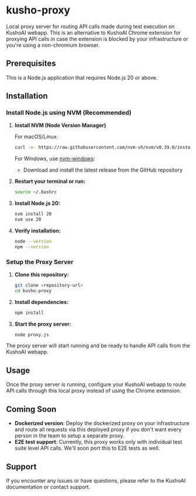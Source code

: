 # kusho-proxy

Local proxy server for routing API calls made during test execution on KushoAI webapp. This is an alternative to KushoAI Chrome extension for proxying API calls in case the extension is blocked by your infrastructure or you're using a non-chromium browser.

## Prerequisites

This is a Node.js application that requires Node.js 20 or above.

## Installation

### Install Node.js using NVM (Recommended)

1. **Install NVM (Node Version Manager)**
   
   For macOS/Linux:
   ```bash
   curl -o- https://raw.githubusercontent.com/nvm-sh/nvm/v0.39.0/install.sh | bash
   ```
   
   For Windows, use [nvm-windows](https://github.com/coreybutler/nvm-windows):
   - Download and install the latest release from the GitHub repository

2. **Restart your terminal or run:**
   ```bash
   source ~/.bashrc
   ```

3. **Install Node.js 20:**
   ```bash
   nvm install 20
   nvm use 20
   ```

4. **Verify installation:**
   ```bash
   node --version
   npm --version
   ```

### Setup the Proxy Server

1. **Clone this repository:**
   ```bash
   git clone <repository-url>
   cd kusho-proxy
   ```

2. **Install dependencies:**
   ```bash
   npm install
   ```

3. **Start the proxy server:**
   ```bash
   node proxy.js
   ```

The proxy server will start running and be ready to handle API calls from the KushoAI webapp.

## Usage

Once the proxy server is running, configure your KushoAI webapp to route API calls through this local proxy instead of using the Chrome extension.

## Coming Soon

- **Dockerized version**: Deploy the dockerized proxy on your infrastructure and route all requests via this deployed proxy if you don't want every person in the team to setup a separate proxy.
- **E2E test support**: Currently, this proxy works only with individual test suite level API calls. We'll soon port this to E2E tests as well.

## Support

If you encounter any issues or have questions, please refer to the KushoAI documentation or contact support.
